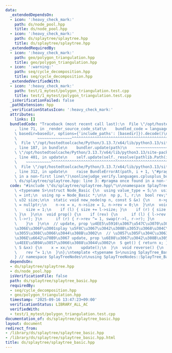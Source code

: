 ```yaml
---
data:
  _extendedDependsOn:
  - icon: ':heavy_check_mark:'
    path: ds/node_pool.hpp
    title: ds/node_pool.hpp
  - icon: ':heavy_check_mark:'
    path: ds/splaytree/splaytree.hpp
    title: ds/splaytree/splaytree.hpp
  _extendedRequiredBy:
  - icon: ':heavy_check_mark:'
    path: geo/polygon_triangulation.hpp
    title: geo/polygon_triangulation.hpp
  - icon: ':warning:'
    path: seq/cycle_decomposition.hpp
    title: seq/cycle_decomposition.hpp
  _extendedVerifiedWith:
  - icon: ':heavy_check_mark:'
    path: test/1_mytest/polygon_triangulation.test.cpp
    title: test/1_mytest/polygon_triangulation.test.cpp
  _isVerificationFailed: false
  _pathExtension: hpp
  _verificationStatusIcon: ':heavy_check_mark:'
  attributes:
    links: []
  bundledCode: "Traceback (most recent call last):\n  File \"/opt/hostedtoolcache/Python/3.13.7/x64/lib/python3.13/site-packages/onlinejudge_verify/documentation/build.py\"\
    , line 71, in _render_source_code_stat\n    bundled_code = language.bundle(stat.path,\
    \ basedir=basedir, options={'include_paths': [basedir]}).decode()\n          \
    \         ~~~~~~~~~~~~~~~^^^^^^^^^^^^^^^^^^^^^^^^^^^^^^^^^^^^^^^^^^^^^^^^^^^^^^^^^^^^^^^^^^\n\
    \  File \"/opt/hostedtoolcache/Python/3.13.7/x64/lib/python3.13/site-packages/onlinejudge_verify/languages/cplusplus.py\"\
    , line 187, in bundle\n    bundler.update(path)\n    ~~~~~~~~~~~~~~^^^^^^\n  File\
    \ \"/opt/hostedtoolcache/Python/3.13.7/x64/lib/python3.13/site-packages/onlinejudge_verify/languages/cplusplus_bundle.py\"\
    , line 401, in update\n    self.update(self._resolve(pathlib.Path(included), included_from=path))\n\
    \    ~~~~~~~~~~~^^^^^^^^^^^^^^^^^^^^^^^^^^^^^^^^^^^^^^^^^^^^^^^^^^^^^^^^^^^\n\
    \  File \"/opt/hostedtoolcache/Python/3.13.7/x64/lib/python3.13/site-packages/onlinejudge_verify/languages/cplusplus_bundle.py\"\
    , line 312, in update\n    raise BundleErrorAt(path, i + 1, \"#pragma once found\
    \ in a non-first line\")\nonlinejudge_verify.languages.cplusplus_bundle.BundleErrorAt:\
    \ ds/splaytree/splaytree.hpp: line 3: #pragma once found in a non-first line\n"
  code: "#include \"ds/splaytree/splaytree.hpp\"\n\nnamespace SplayTreeNodes {\ntemplate\
    \ <typename S>\nstruct Node_Basic {\n  using value_type = S;\n  using operator_type\
    \ = int;\n  using np = Node_Basic *;\n\n  np p, l, r;\n  bool rev;\n  S x;\n \
    \ u32 size;\n\n  static void new_node(np n, const S &x) {\n    n->p = n->l = n->r\
    \ = nullptr;\n    n->x = x, n->size = 1, n->rev = 0;\n  }\n\n  void update() {\n\
    \    size = 1;\n    if (l) { size += l->size; }\n    if (r) { size += r->size;\
    \ }\n  }\n\n  void prop() {\n    if (rev) {\n      if (l) { l->rev ^= 1, swap(l->l,\
    \ l->r); }\n      if (r) { r->rev ^= 1, swap(r->l, r->r); }\n      rev = 0;\n\
    \    }\n  }\n\n  // update, prop \u4EE5\u5916\u3067\u547C\u3070\u308C\u308B\u3082\
    \u306E\u306F\u3001splay \u5F8C\u3067\u3042\u308B\u3053\u3068\u304C\u60F3\u5B9A\
    \u3055\u308C\u3066\u3044\u308B\u3002\n  // \u3057\u305F\u304C\u3063\u3066\u305D\
    \u306E\u6642\u70B9\u3067 update, prop \u6E08\u3067\u3042\u308B\u3053\u3068\u3092\
    \u4EEE\u5B9A\u3057\u3066\u3088\u3044\u3002\n  S get() { return x; }\n  void set(const\
    \ S &xx) {\n    x = xx;\n    update();\n  }\n  void reverse() {\n    swap(l, r);\n\
    \    rev ^= 1;\n  }\n};\ntemplate <typename S>\nusing SplayTree_Basic = SplayTree<Node_Basic<S>>;\n\
    } // namespace SplayTreeNodes\n\nusing SplayTreeNodes::SplayTree_Basic;\n"
  dependsOn:
  - ds/splaytree/splaytree.hpp
  - ds/node_pool.hpp
  isVerificationFile: false
  path: ds/splaytree/splaytree_basic.hpp
  requiredBy:
  - seq/cycle_decomposition.hpp
  - geo/polygon_triangulation.hpp
  timestamp: '2025-09-16 13:47:23+09:00'
  verificationStatus: LIBRARY_ALL_AC
  verifiedWith:
  - test/1_mytest/polygon_triangulation.test.cpp
documentation_of: ds/splaytree/splaytree_basic.hpp
layout: document
redirect_from:
- /library/ds/splaytree/splaytree_basic.hpp
- /library/ds/splaytree/splaytree_basic.hpp.html
title: ds/splaytree/splaytree_basic.hpp
---
```

